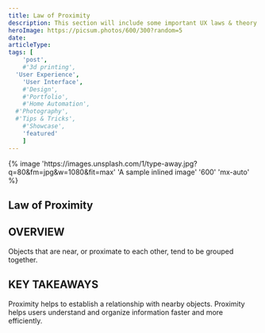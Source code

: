 ```yaml
---
title: Law of Proximity
description: This section will include some important UX laws & theory
heroImage: https://picsum.photos/600/300?random=5
date:
articleType:
tags: [
	'post',
	#'3d printing',
  'User Experience',
	'User Interface',
	#'Design',
	#'Portfolio',
	#'Home Automation',
  #'Photography',
  #'Tips & Tricks',
	#'Showcase',
	'featured'
	]
---
```



<article>
{% image 'https://images.unsplash.com/1/type-away.jpg?q=80&fm=jpg&w=1080&fit=max' 'A sample inlined image' '600' 'mx-auto' %}

# Law of Proximity

## OVERVIEW

Objects that are near, or proximate to each other, tend to be grouped together.


## KEY TAKEAWAYS

Proximity helps to establish a relationship with nearby objects. Proximity helps users understand and organize information faster and more efficiently.


</article>

